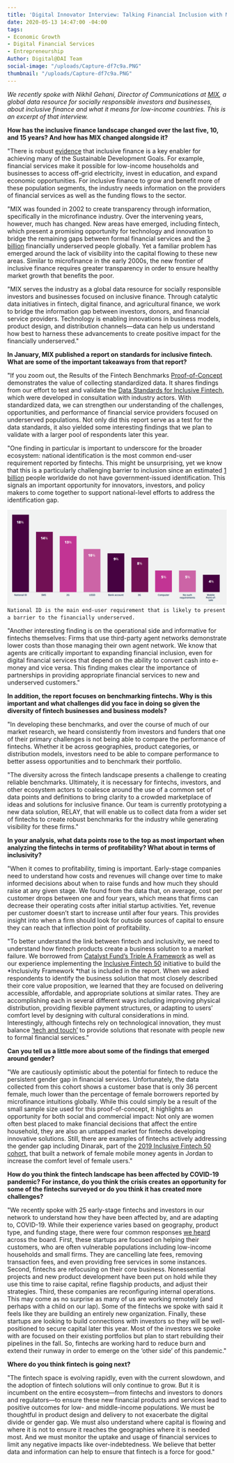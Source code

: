 ```yaml
---
title: 'Digital Innovator Interview: Talking Financial Inclusion with MIX'
date: 2020-05-13 14:47:00 -04:00
tags:
- Economic Growth
- Digital Financial Services
- Entrepreneurship
Author: Digital@DAI Team
social-image: "/uploads/Capture-df7c9a.PNG"
thumbnail: "/uploads/Capture-df7c9a.PNG"
---
```


*We recently spoke with Nikhil Gehani, Director of Communications at [MIX](https://www.themix.org/), a global data resource for socially responsible investors and businesses, about inclusive finance and what it means for low-income countries. This is an excerpt of that interview.*

<!--more-->

**How has the inclusive finance landscape changed over the last five, 10, and 15 years? And how has MIX changed alongside it?**

"There is robust [evidence](https://nextbillion.net/global-findex-sdgs-financial-inclusion/) that inclusive finance is a key enabler for achieving many of the Sustainable Development Goals. For example, financial services make it possible for low-income households and businesses to access off-grid electricity, invest in education, and expand economic opportunities. For inclusive finance to grow and benefit more of these population segments, the industry needs information on the providers of financial services as well as the funding flows to the sector.

"MIX was founded in 2002 to create transparency through information, specifically in the microfinance industry. Over the intervening years, however, much has changed. New areas have emerged, including fintech, which present a promising opportunity for technology and innovation to bridge the remaining gaps between formal financial services and the [3 billion](https://www.accion.org/four-ways-we-can-empower-financially-underserved-people-and-businesses) financially underserved people globally. Yet a familiar problem has emerged around the lack of visibility into the capital flowing to these new areas. Similar to microfinance in the early 2000s, the new frontier of inclusive finance requires greater transparency in order to ensure healthy market growth that benefits the poor.

"MIX serves the industry as a global data resource for socially responsible investors and businesses focused on inclusive finance. Through catalytic data initiatives in fintech, digital finance, and agricultural finance, we work to bridge the information gap between investors, donors, and financial service providers. Technology is enabling innovations in business models, product design, and distribution channels—data can help us understand how best to harness these advancements to create positive impact for the financially underserved."

**In January, MIX published a report on standards for inclusive fintech. What are some of the important takeaways from that report?**

"If you zoom out, the Results of the Fintech Benchmarks [Proof-of-Concept](https://www.themix.org/publications/fintech-benchmarks-report) demonstrates the value of collecting standardized data. It shares findings from our effort to test and validate the [Data Standards for Inclusive Fintech](https://www.themix.org/data-standards), which were developed in consultation with industry actors. With standardized data, we can strengthen our understanding of the challenges, opportunities, and performance of financial service providers focused on underserved populations. Not only did this report serve as a test for the data standards, it also yielded some interesting findings that we plan to validate with a larger pool of respondents later this year.

"One finding in particular is important to underscore for the broader ecosystem: national identification is the most common end-user requirement reported by fintechs. This might be unsurprising, yet we know that this is a particularly challenging barrier to inclusion since an estimated [1 billion](https://id4d.worldbank.org/global-dataset/visualization) people worldwide do not have government-issued identification. This signals an important opportunity for innovators, investors, and policy makers to come together to support national-level efforts to address the identification gap.

![Capture-afaa74.PNG](/uploads/Capture-afaa74.PNG)`National ID is the main end-user requirement that is likely to present a barrier to the financially underserved.`

"Another interesting finding is on the operational side and informative for fintechs themselves: Firms that use third-party agent networks demonstrate lower costs than those managing their own agent network. We know that agents are critically important to expanding financial inclusion, even for digital financial services that depend on the ability to convert cash into e-money and vice versa. This finding makes clear the importance of partnerships in providing appropriate financial services to new and underserved customers."

**In addition, the report focuses on benchmarking fintechs. Why is this important and what challenges did you face in doing so given the diversity of fintech businesses and business models?**

"In developing these benchmarks, and over the course of much of our market research, we heard consistently from investors and funders that one of their primary challenges is not being able to compare the performance of fintechs. Whether it be across geographies, product categories, or distribution models, investors need to be able to compare performance to better assess opportunities and to benchmark their portfolio.

"The diversity across the fintech landscape presents a challenge to creating reliable benchmarks. Ultimately, it is necessary for fintechs, investors, and other ecosystem actors to coalesce around the use of a common set of data points and definitions to bring clarity to a crowded marketplace of ideas and solutions for inclusive finance. Our team is currently prototyping a new data solution, RELAY, that will enable us to collect data from a wider set of fintechs to create robust benchmarks for the industry while generating visibility for these firms."

**In your analysis, what data points rose to the top as most important when analyzing the fintechs in terms of profitability? What about in terms of inclusivity?**

"When it comes to profitability, timing is important. Early-stage companies need to understand how costs and revenues will change over time to make informed decisions about when to raise funds and how much they should raise at any given stage. We found from the data that, on average, cost per customer drops between one and four years, which means that firms can decrease their operating costs after initial startup activities. Yet, revenue per customer doesn’t start to increase until after four years. This provides insight into when a firm should look for outside sources of capital to ensure they can reach that inflection point of profitability.

"To better understand the link between fintech and inclusivity, we need to understand how fintech products create a business solution to a market failure. We borrowed from [Catalyst Fund’s ](https://catalyst-fund.org/) [Triple A Framework](https://catalyst-fund.org/) as well as our experience implementing the [Inclusive Fintech 50](https://www.inclusivefintech50.com/) initiative to build the \*Inclusivity Framework \*that is included in the report. When we asked respondents to identify the business solution that most closely described their core value proposition, we learned that they are focused on delivering accessible, affordable, and appropriate solutions at similar rates. They are accomplishing each in several different ways including improving physical distribution, providing flexible payment structures, or adapting to users’ comfort level by designing with cultural considerations in mind. Interestingly, although fintechs rely on technological innovation, they must balance [‘tech and touch’](https://www.accion.org/the-tech-touch-balance) to provide solutions that resonate with people new to formal financial services."

**Can you tell us a little more about some of the findings that emerged around gender?**

"We are cautiously optimistic about the potential for fintech to reduce the persistent gender gap in financial services. Unfortunately, the data collected from this cohort shows a customer base that is only 36 percent female, much lower than the percentage of female borrowers reported by microfinance intuitions globally. While this could simply be a result of the small sample size used for this proof-of-concept, it highlights an opportunity for both social and commercial impact: Not only are women often best placed to make financial decisions that affect the entire household, they are also an untapped market for fintechs developing innovative solutions. Still, there are examples of fintechs actively addressing the gender gap including Dinarak, part of the [2019 Inclusive Fintech 50 cohort](https://www.inclusivefintech50.com/winners), that built a network of female mobile money agents in Jordan to increase the comfort level of female users."

**How do you think the fintech landscape has been affected by COVID-19 pandemic? For instance, do you think the crisis creates an opportunity for some of the fintechs surveyed or do you think it has created more challenges?**

"We recently spoke with 25 early-stage fintechs and investors in our network to understand how they have been affected by, and are adapting to, COVID-19. While their experience varies based on geography, product type, and funding stage, there were four common responses [we heard](https://www.themix.org/news-blog/disrupting-fintech-four-ways-early-stage-firms-are-adapting-to-deal-with-the-effects-of-covid-19) across the board. First, these startups are focused on helping their customers, who are often vulnerable populations including low-income households and small firms. They are cancelling late fees, removing transaction fees, and even providing free services in some instances. Second, fintechs are refocusing on their core business. Nonessential projects and new product development have been put on hold while they use this time to raise capital, refine flagship products, and adjust their strategies. Third, these companies are reconfiguring internal operations. This may come as no surprise as many of us are working remotely (and perhaps with a child on our lap). Some of the fintechs we spoke with said it feels like they are building an entirely new organization. Finally, these startups are looking to build connections with investors so they will be well-positioned to secure capital later this year. Most of the investors we spoke with are focused on their existing portfolios but plan to start rebuilding their pipelines in the fall. So, fintechs are working hard to reduce burn and extend their runway in order to emerge on the ‘other side’ of this pandemic."

**Where do you think fintech is going next?**

"The fintech space is evolving rapidly, even with the current slowdown, and the adoption of fintech solutions will only continue to grow. But it is incumbent on the entire ecosystem—from fintechs and investors to donors and regulators—to ensure these new financial products and services lead to positive outcomes for low- and middle-income populations. We must be thoughtful in product design and delivery to not exacerbate the digital divide or gender gap. We must also understand where capital is flowing and where it is not to ensure it reaches the geographies where it is needed most. And we must monitor the uptake and usage of financial services to limit any negative impacts like over-indebtedness. We believe that better data and information can help to ensure that fintech is a force for good."